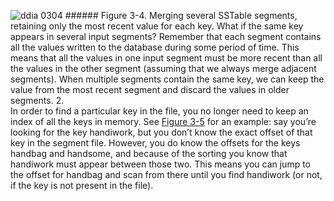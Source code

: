 ![ddia 0304](assets/ddia_0304.png) ###### Figure 3-4. Merging several SSTable segments, retaining only the most recent value for each key. What if the same key appears in several input segments? Remember that each segment contains all the
values written to the database during some period of time. This means that all the values in one
input segment must be more recent than all the values in the other segment (assuming that we always
merge adjacent segments). When multiple segments contain the same key, we can keep the value from
the most recent segment and discard the values in older segments. 2.  
In order to find a particular key in the file, you no longer need to keep an index of all the
keys in memory. See [Figure 3-5](#fig_storage_sstable_index) for an example: say you’re looking for the key
handiwork, but you don’t know the exact offset of that key in the segment file. However, you do
know the offsets for the keys handbag and handsome, and because of the sorting you know that
handiwork must appear between those two. This means you can jump to the offset for handbag and scan from
there until you find handiwork (or not, if the key is not present in the file).